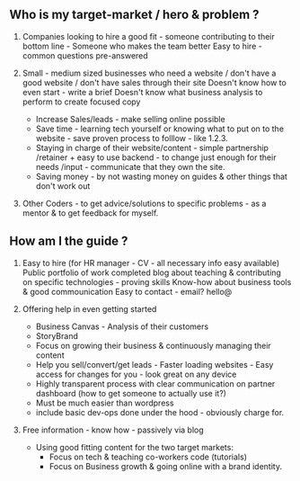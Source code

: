 Who is my target-market / hero & problem ?
  -
1. Companies looking to hire a good fit - 
    someone contributing to their bottom line -
    Someone who makes the team better
    Easy to hire - common questions pre-answered
    
    
2. Small - medium sized businesses who need a website / don't
    have a good website / don't have sales through their site
    Doesn't know how to even start - write a brief
    Doesn't know what business analysis to perform to create focused copy
    - Increase Sales/leads - make selling online possible
    - Save time - learning tech yourself or knowing what to put on to the
     website - save proven process to folllow - like 1.2.3.
    - Staying in charge of their website/content - simple partnership
    /retainer + easy to use backend - to change just enough for their needs
    /input - communicate that they own the site.
    - Saving money - by not wasting money on guides & other things that don't
     work out
     
3. Other Coders - to get advice/solutions to specific problems - as a mentor
 & to get feedback for myself.

How am I the guide ?
  -
1. Easy to hire (for HR manager - CV - all necessary info easy available)
    Public portfolio of work completed
    blog about teaching & contributing on specific technologies - proving skills
    Know-how about business tools & good commounication
    Easy to contact - email? hello@
    
2. Offering help in even getting started
   - Business Canvas - Analysis of their customers
   - StoryBrand
   - Focus on growing their business & continuously managing their content
    * Help you sell/convert/get leads - Faster loading websites - Easy access for changes for you - look great on any device
   - Highly transparent process with clear communication on partner dashboard
  (how to get someone to actually use it?)
   - Must be much easier than wordpress
   - include basic dev-ops done under the hood - obviously charge for.

3. Free information  - know how - passively via blog
    - Using good fitting content for the two target markets:
        - Focus on tech & teaching co-workers code (tutorials)
        - Focus on Business growth & going online with a brand identity.
        
